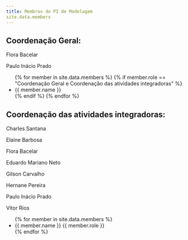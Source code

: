 ```yaml
---
title: Membros do PI de Modelagem
site.data.members
---
```


## Coordenação Geral:
Flora Bacelar

Paulo Inácio Prado
 <ul>
    {% for member in site.data.members %}
      {% if member.role == "Coordenação Geral e Coordenação das atividades integradoras" %}
        <li>
          <a>
            {{ member.name }}
          </a>
  </li>
      {% endif %}
    {% endfor %}
</ul>

## Coordenação das atividades integradoras:
Charles Santana

Elaine Barbosa

Flora Bacelar

Eduardo Mariano Neto

Gilson Carvalho

Hernane Pereira

Paulo Inácio Prado

Vitor Rios

<ul>
{% for member in site.data.members %}
  <li>
    <a>
      {{ member.name }}
    </a>
    <a>
      {{ member.role }}
    </a>
  </li>
{% endfor %}
</ul>
